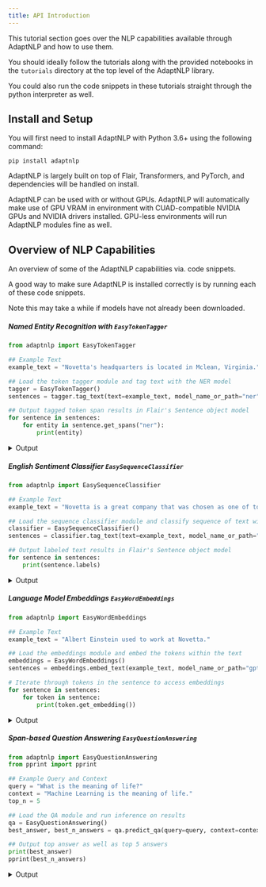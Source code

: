 ```yaml
---
title: API Introduction
---
```


This tutorial section goes over the NLP capabilities available through AdaptNLP and how to use them.

You should ideally follow the tutorials along with the provided notebooks in the `tutorials` directory at the top
level of the AdaptNLP library.

You could also run the code snippets in these tutorials straight through the python interpreter as well.

## Install and Setup

You will first need to install AdaptNLP with Python 3.6+ using the following command:

```
pip install adaptnlp
```

AdaptNLP is largely built on top of Flair, Transformers, and PyTorch, and dependencies will be handled on install.

AdaptNLP can be used with or without GPUs.  AdaptNLP will automatically make use of GPU VRAM in environment with
CUAD-compatible NVIDIA GPUs and NVIDIA drivers installed.  GPU-less environments will run AdaptNLP modules fine as well.


## Overview of NLP Capabilities

An overview of some of the AdaptNLP capabilities via. code snippets.

A good way to make sure AdaptNLP is installed correctly is by running each of these code snippets.

Note this may take a while if models have not already been downloaded.

##### Named Entity Recognition with `EasyTokenTagger`

```python
from adaptnlp import EasyTokenTagger

## Example Text
example_text = "Novetta's headquarters is located in Mclean, Virginia."

## Load the token tagger module and tag text with the NER model 
tagger = EasyTokenTagger()
sentences = tagger.tag_text(text=example_text, model_name_or_path="ner")

## Output tagged token span results in Flair's Sentence object model
for sentence in sentences:
    for entity in sentence.get_spans("ner"):
        print(entity)

```
<details class = "summary">
 <summary>Output</summary>
```python
Span [1]: "Novetta"   [− Labels: ORG (0.9925)]
Span [7]: "Mclean"    [− Labels: LOC (0.9993)]
Span [9]: "Virginia"  [− Labels: LOC (1.0)]
```
</details>

##### English Sentiment Classifier `EasySequenceClassifier`

```python
from adaptnlp import EasySequenceClassifier 

## Example Text
example_text = "Novetta is a great company that was chosen as one of top 50 great places to work!"

## Load the sequence classifier module and classify sequence of text with the english sentiment model 
classifier = EasySequenceClassifier()
sentences = classifier.tag_text(text=example_text, model_name_or_path="en-sentiment")

## Output labeled text results in Flair's Sentence object model
for sentence in sentences:
    print(sentence.labels)

```
<details class = "summary">
<summary>Output</summary>
```python
[POSITIVE (0.9977)]
```
</details>


##### Language Model Embeddings `EasyWordEmbeddings`
```python
from adaptnlp import EasyWordEmbeddings

## Example Text
example_text = "Albert Einstein used to work at Novetta."

## Load the embeddings module and embed the tokens within the text
embeddings = EasyWordEmbeddings()
sentences = embeddings.embed_text(example_text, model_name_or_path="gpt2")

# Iterate through tokens in the sentence to access embeddings
for sentence in sentences:
    for token in sentence:
        print(token.get_embedding())
```
<details class = "summary">
<summary>Output</summary>
```python
tensor([-1.8757,  0.6195, -1.3108,  ..., -1.3787, -0.6885,  1.6934])
tensor([-0.0617, -2.3885,  2.2028,  ...,  0.2774,  0.8424, -1.5328])
tensor([-0.0480, -0.7461, -0.5282,  ...,  0.1554,  0.2542,  0.8199])
tensor([ 1.0621, -0.3834,  1.5259,  ..., -0.0937, -0.0337,  1.0316])
tensor([-0.0027, -1.6549, -1.6274,  ...,  0.3001,  0.0146, -0.1931])
tensor([ 0.6624, -0.9889,  0.6716,  ..., -0.4907,  0.5692,  0.9456])
tensor([ 0.5633,  0.4789, -0.2232,  ..., -0.1454,  0.2486,  0.5163])
```
</details>



##### Span-based Question Answering `EasyQuestionAnswering`

```python
from adaptnlp import EasyQuestionAnswering 
from pprint import pprint

## Example Query and Context 
query = "What is the meaning of life?"
context = "Machine Learning is the meaning of life."
top_n = 5

## Load the QA module and run inference on results 
qa = EasyQuestionAnswering()
best_answer, best_n_answers = qa.predict_qa(query=query, context=context, n_best_size=top_n)

## Output top answer as well as top 5 answers
print(best_answer)
pprint(best_n_answers)
```
<details class = "summary">
<summary>Output</summary>
```python
[OrderedDict([('text', 'Machine Learning'), ('probability', 0.9924118248851219), ('start_logit', 8.646799087524414), ('end_logit', 8.419432640075684), ('start_index', 0), ('end_index', 1)]), OrderedDict([('text', 'Learning'), ('probability', 0.004796293656050888), ('start_logit', 3.314504384994507), ('end_logit', 8.419432640075684), ('start_index', 1), ('end_index', 1)]), OrderedDict([('text', 'Machine Learning is the meaning of life.'), ('probability', 0.0018383556202966893), ('start_logit', 8.646799087524414), ('end_logit', 2.1281659603118896), ('start_index', 0), ('end_index', 6)]), OrderedDict([('text', 'Machine'), ('probability', 0.0009446411263795704), ('start_logit', 8.646799087524414), ('end_logit', 1.4623442888259888), ('start_index', 0), ('end_index', 0)]), OrderedDict([('text', 'Learning is the meaning of life.'), ('probability', 8.884712150840367e-06), ('start_logit', 3.314504384994507), ('end_logit', 2.1281659603118896), ('start_index', 1), ('end_index', 6)])]
```
</detais>
